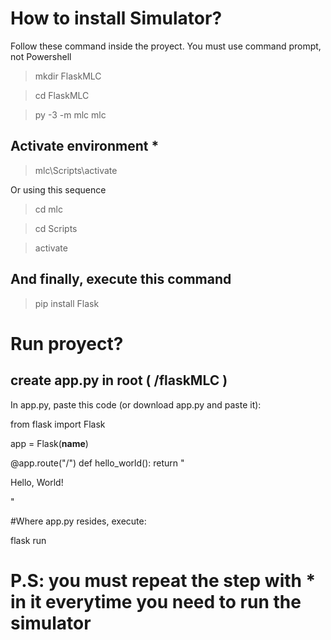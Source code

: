 # How to install Simulator?

Follow these command inside the proyect. You must use command prompt, not Powershell

> mkdir FlaskMLC

> cd FlaskMLC

> py -3 -m mlc mlc

## Activate environment *

> mlc\Scripts\activate

Or using this sequence

> cd mlc

> cd Scripts

> activate

## And finally, execute this command

> pip install Flask

# Run proyect?

## create app.py in root ( /flaskMLC )

In app.py, paste this code (or download app.py and paste it):

from flask import Flask

app = Flask(__name__)

@app.route("/")
def hello_world():
    return "<p>Hello, World!</p>"
   
#Where app.py resides, execute:

flask run

# P.S: you must repeat the step with * in it everytime you need to run the simulator
